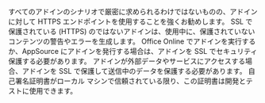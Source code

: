 すべてのアドインのシナリオで厳密に求められるわけではないものの、アドインに対して HTTPS エンドポイントを使用することを強くお勧めします。 SSL で保護されている (HTTPS) のではないアドインは、使用中に、保護されていないコンテンツの警告やエラーを生成します。 Office Online でアドインを実行するか、AppSource にアドインを発行する場合は、アドインを SSL でセキュリティ保護する必要があります。 アドインが外部データやサービスにアクセスする場合、アドインを SSL で保護して送信中のデータを保護する必要があります。 自己署名証明書がローカル マシンで信頼されている限り、この証明書は開発とテストに使用できます。

